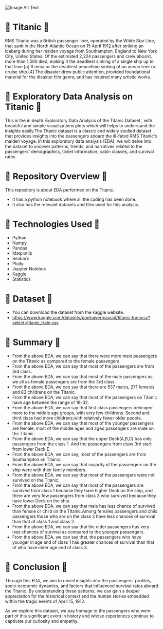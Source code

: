 ![Image Alt Text](https://as1.ftcdn.net/v2/jpg/06/18/37/28/1000_F_618372881_fUpGMjkA2rXEMaokxEOrIzy1Yj88zuh7.jpg)

# 🌸  Titanic  🌸
RMS Titanic was a British passenger liner, operated by the White Star Line, that sank in the North Atlantic Ocean on 15 April 1912 after striking an iceberg during her maiden voyage from Southampton, England to New York City, United States. Of the estimated 2,224 passengers and crew aboard, more than 1,500 died, making it the deadliest sinking of a single ship up to that time.[a] It remains the deadliest peacetime sinking of an ocean liner or cruise ship.[4] The disaster drew public attention, provided foundational material for the disaster film genre, and has inspired many artistic works.

# 🌸  Exploratory Data Analysis on Titanic  🌸
This is the in depth Exploratory Data Analysis of the Titanic Dataset , with beautiful and simple visualizations plots which will helps to understand the insights easily.The Titanic dataset is a classic and widely studied dataset that provides insights into the passengers aboard the ill-fated RMS Titanic's maiden voyage. In this exploratory data analysis (EDA), we will delve into the dataset to uncover patterns, trends, and narratives related to the passengers' demographics, ticket information, cabin classes, and survival rates.

# 🌸  Repository Overview  🌸
This repository is about EDA performed on the Titanic.
   - It has a python notebook where all the coding has been done.
   - It also has the relevant datasets and files used for this analysis.
     
# 🌸  Technologies Used  🌸
* Python
* Numpy
* Pandas
* Matplotlib
* Seaborn
* Plotly
* Jupyter Notebok
* Kaggle
* Statistics

# 🌸  Dataset  🌸
* You can download the dataset from the kaggle website.
* https://www.kaggle.com/datasets/pankajvermacool/titanic-traincsv?select=titanic_train.csv

# 🌸  Summary  🌸
* From the above EDA, we can say that there were more male passengers on the Titanic as compared to the female passengers.
* From the above EDA, we can say that most of the passengers are from 3rd class.
* From the above EDA, we can say that most of the male passengers as we all as female passengers are from the 3rd class.
* From the above EDA, we can say that there are 537 males, 271 females and 83 childrens on the Titanic.
* From the above EDA, we can say that most of the passengers on Titanic have age between the range of 18-32.
* From the above EDA, we can say that first class passengers belonged more to the middle age groups, with very few childrens. Second and third class had more childrens,with relatively fewer older people.
* From the above EDA, we can say that most of the younger passengers are female, most of the middle ages and aged passengers are male on the Titanic.
* From the above EDA, we can say that the upper Deck(A,B,C) has only passengers from the class 1. And the passengers from class 3rd start from lower Deck E.
* From the above EDA, we can say, most of the passengers are from Southampton on Titanic.
* From the above EDA, we can say that majority of the passengers on the ship were with their family members.
* From the above EDA, we can say that most of the passengers were not survived on the Titanic.
* From the above EDA, we can say that most of the passengers are survived from class 1 because they have higher Deck on the ship, and there are very few passengers from class 3 who survived because they have lower Deck on the ship.
* From the above EDA, we can say that male has less chance of survived than female or child on the Titanic.Among females passengers and child passengers those who are on the class 3 have less chances of survival than that of class 1 and class 2.
* From the above EDA, we can say that the older passengers has very less chances of survival as compared to the younger passengers.
* From the above EDA, we can say that, the passengers who have younger in age and of class 1 has greater chances of survival than that of who have older age and of class 3.

# 🌸  Conclusion  🌸
Through this EDA, we aim to unveil insights into the passengers' profiles, socio-economic dynamics, and factors that influenced survival rates aboard the Titanic. By understanding these patterns, we can gain a deeper appreciation for the historical context and the human stories embedded within the tragic events of April 15, 1912.

As we explore this dataset, we pay homage to the passengers who were part of this significant event in history and whose experiences continue to captivate our curiosity and empathy.












